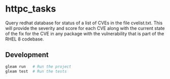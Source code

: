 # httpc_tasks

Query redhat database for status of a list of CVEs in the file cvelist.txt.
This will provide the severity and score for each CVE along with the current
state of the fix for the CVE in any package with the vulnerability
that is part of the RHEL 8 codebase.

## Development

```sh
gleam run   # Run the project
gleam test  # Run the tests
```
